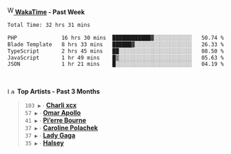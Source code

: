 <img src="https://github.com/dxnter/dxnter/assets/17434202/67b21fa4-d36d-46f9-9dec-f23d976b00ef" alt="WakaTime Logo" width="14" height="18"/><a href="https://wakatime.com/@dxnter" target="_blank"><strong> WakaTime</strong></a><strong> - Past Week</strong>

<!--START_SECTION:waka-->

```txt
Total Time: 32 hrs 31 mins

PHP              16 hrs 30 mins  ████████████▓░░░░░░░░░░░░   50.74 %
Blade Template   8 hrs 33 mins   ██████▓░░░░░░░░░░░░░░░░░░   26.33 %
TypeScript       2 hrs 45 mins   ██░░░░░░░░░░░░░░░░░░░░░░░   08.50 %
JavaScript       1 hr 49 mins    █▒░░░░░░░░░░░░░░░░░░░░░░░   05.63 %
JSON             1 hr 21 mins    █░░░░░░░░░░░░░░░░░░░░░░░░   04.19 %
```

<!--END_SECTION:waka-->

<br/>

<!--START_LASTFM_ARTISTS:{"period": "3month", "rows": 6}-->
<a href="https://last.fm" target="_blank"><img src="https://user-images.githubusercontent.com/17434202/215290617-e793598d-d7c9-428f-9975-156db1ba89cc.svg" alt="Last.fm Logo" width="18" height="13"/></a> **Top Artists - Past 3 Months**

> `103 ▶️` ∙ **[Charli xcx](https://www.last.fm/music/Charli+xcx)**<br/>
> `57 ▶️` ∙ **[Omar Apollo](https://www.last.fm/music/Omar+Apollo)**<br/>
> `41 ▶️` ∙ **[Pi’erre Bourne](https://www.last.fm/music/Pi%E2%80%99erre+Bourne)**<br/>
> `37 ▶️` ∙ **[Caroline Polachek](https://www.last.fm/music/Caroline+Polachek)**<br/>
> `37 ▶️` ∙ **[Lady Gaga](https://www.last.fm/music/Lady+Gaga)**<br/>
> `35 ▶️` ∙ **[Halsey](https://www.last.fm/music/Halsey)**<br/>
<!--END_LASTFM_ARTISTS-->
